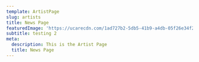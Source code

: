 ```yaml
---
template: ArtistPage
slug: artists
title: News Page
featuredImage: 'https://ucarecdn.com/1ad727b2-5db5-41b9-a4db-05f26e34f273/'
subtitle: testing 2
meta:
  description: This is the Artist Page
  title: News Page
---
```


